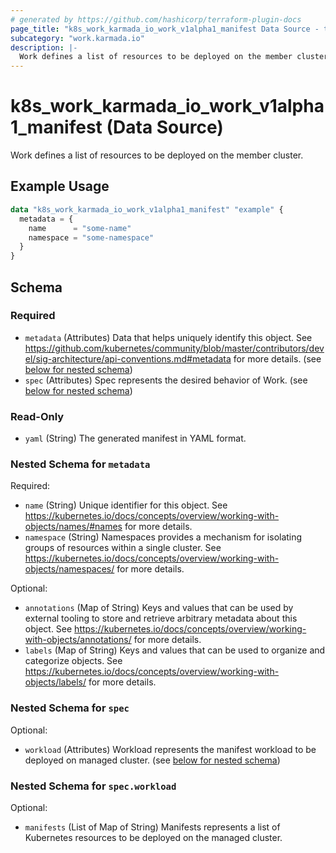 ```yaml
---
# generated by https://github.com/hashicorp/terraform-plugin-docs
page_title: "k8s_work_karmada_io_work_v1alpha1_manifest Data Source - terraform-provider-k8s"
subcategory: "work.karmada.io"
description: |-
  Work defines a list of resources to be deployed on the member cluster.
---
```


# k8s_work_karmada_io_work_v1alpha1_manifest (Data Source)

Work defines a list of resources to be deployed on the member cluster.

## Example Usage

```terraform
data "k8s_work_karmada_io_work_v1alpha1_manifest" "example" {
  metadata = {
    name      = "some-name"
    namespace = "some-namespace"
  }
}
```

<!-- schema generated by tfplugindocs -->
## Schema

### Required

- `metadata` (Attributes) Data that helps uniquely identify this object. See https://github.com/kubernetes/community/blob/master/contributors/devel/sig-architecture/api-conventions.md#metadata for more details. (see [below for nested schema](#nestedatt--metadata))
- `spec` (Attributes) Spec represents the desired behavior of Work. (see [below for nested schema](#nestedatt--spec))

### Read-Only

- `yaml` (String) The generated manifest in YAML format.

<a id="nestedatt--metadata"></a>
### Nested Schema for `metadata`

Required:

- `name` (String) Unique identifier for this object. See https://kubernetes.io/docs/concepts/overview/working-with-objects/names/#names for more details.
- `namespace` (String) Namespaces provides a mechanism for isolating groups of resources within a single cluster. See https://kubernetes.io/docs/concepts/overview/working-with-objects/namespaces/ for more details.

Optional:

- `annotations` (Map of String) Keys and values that can be used by external tooling to store and retrieve arbitrary metadata about this object. See https://kubernetes.io/docs/concepts/overview/working-with-objects/annotations/ for more details.
- `labels` (Map of String) Keys and values that can be used to organize and categorize objects. See https://kubernetes.io/docs/concepts/overview/working-with-objects/labels/ for more details.


<a id="nestedatt--spec"></a>
### Nested Schema for `spec`

Optional:

- `workload` (Attributes) Workload represents the manifest workload to be deployed on managed cluster. (see [below for nested schema](#nestedatt--spec--workload))

<a id="nestedatt--spec--workload"></a>
### Nested Schema for `spec.workload`

Optional:

- `manifests` (List of Map of String) Manifests represents a list of Kubernetes resources to be deployed on the managed cluster.
